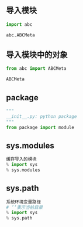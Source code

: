## **导入模块**
```python
import abc

abc.ABCMeta
```

## **导入模块中的对象**
```python
from abc import ABCMeta

ABCMeta
```

## **package**
```python
"""
__init__.py: python package
"""
from package import module
```

## **sys.modules**
```python
缓存导入的模块
% import sys
% sys.modules
```

## **sys.path**
```python
系统环境变量路径
# ’‘表示当前目录
% import sys
% sys.path
```